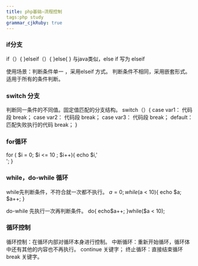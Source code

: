 ```yaml
---
title: php基础—流程控制
tags:php study
grammar_cjkRuby: true
---
```


### if分支
if（）{
}elseif（）{
}else{
}
与java类似，else if  写为 elseif

使用场景：判断条件单一 ，采用elseif 方式。
					判断条件不相同，采用嵌套形式。
					适用于所有的条件判断。

### switch 分支
判断同一条件的不同值。固定值匹配的分支结构。
switch（）{
	case var1：
		代码段
		break；
	case var2：
		代码段
		break；
	case var3：
		代码段
		break；
	default：
		匹配失败执行的代码
		break；
}

### for循环
for ( $i  = 0; $i <= 10 ; $i++){
	echo $i,'<br/>';
}

### while，do-while 循环

while先判断条件，不符合就一次都不执行。
$a = 0;
while($a < 10){
	echo $a;
	$a++;
}

do-while 先执行一次再判断条件。
do{
	echo$a++;
}while($a < 10);



### 循环控制
循环控制：在循环内部对循环本身进行控制。
中断循环：重新开始循环，循环体中还有其他的内容也不再执行。
				continue 关键字；
终止循环：直接结束循环
					break 关键字。